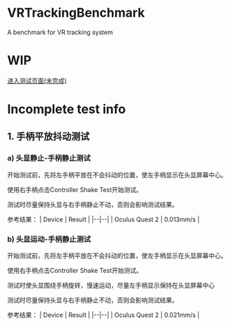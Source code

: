 # VRTrackingBenchmark
A benchmark for VR tracking system

# WIP

[进入测试页面(未完成)](test.html)

# Incomplete test info

## 1. 手柄平放抖动测试
### a) 头显静止-手柄静止测试
开始测试前，先将左手柄平放在不会抖动的位置，使左手柄显示在头显屏幕中心。

使用右手柄点击Controller Shake Test开始测试。

测试时尽量保持头显与右手柄静止不动，否则会影响测试结果。

参考结果：
| Device | Result |
|--|--|
| Oculus Quest 2 | 0.013mm/s |

### b) 头显运动-手柄静止测试
开始测试前，先将左手柄平放在不会抖动的位置，使左手柄显示在头显屏幕中心。

使用右手柄点击Controller Shake Test开始测试。

测试时使头显围绕手柄旋转，慢速运动，尽量左手柄显示保持在头显屏幕中心

测试时尽量保持头显与右手柄静止不动，否则会影响测试结果。

参考结果：
| Device | Result |
|--|--|
| Oculus Quest 2 | 0.021mm/s |
